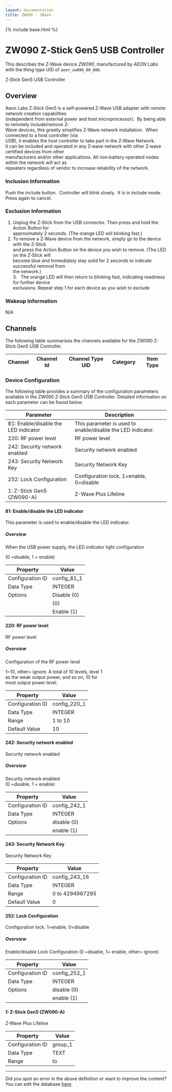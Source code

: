 ```yaml
---
layout: documentation
title: ZW090 - ZWave
---
```


{% include base.html %}

# ZW090 Z‐Stick Gen5 USB Controller

This describes the Z-Wave device *ZW090*, manufactured by *AEON Labs* with the thing type UID of ```aeon_zw090_00_000```. 

Z‐Stick Gen5 USB Controller  


## Overview 

Aeon Labs Z‐Stick Gen5 is a self‐powered Z‐Wave USB adapter with remote network creation capabilities  
(independent from external power and host microprocessor).  By being able to remotely include/remove Z‐  
Wave devices, this greatly simplifies Z‐Wave network installation.  When connected to a host controller (via  
USB), it enables the host controller to take part in the Z‐Wave Network.  
It can be included and operated in any Z‐wave network with other Z‐wave certified devices from other  
manufacturers and/or other applications. All non‐battery operated nodes within the network will act as  
repeaters regardless of vendor to increase reliability of the network. 

  


### Inclusion Information 

Push the include button.  Controller will blink slowly.  It is in include mode.  Press again to cancel.

  


### Exclusion Information 

1. Unplug the Z‐Stick from the USB connector. Then press and hold the Action Button for  
approximately 2 seconds. (The orange LED will blinking fast.)  
2. To remove a Z‐Wave device from the network, simply go to the device with the Z‐Stick  
and press the Action Button on the device you wish to remove. (The LED on the Z‐Stick will  
become blue and Immediately stay solid for 2 seconds to indicate successful removal from  
the network.)  
3.   The orange LED will then return to blinking fast, indicating readiness for further device  
exclusions. Repeat step 1 for each device as you wish to exclude

  


### Wakeup Information 

N/A


## Channels
The following table summarises the channels available for the ZW090 Z‐Stick Gen5 USB Controller.

| Channel | Channel Id | Channel Type UID | Category | Item Type |
|---------|------------|------------------|----------|-----------|


### Device Configuration
The following table provides a summary of the configuration parameters available in the ZW090 Z‐Stick Gen5 USB Controller.
Detailed information on each parameter can be found below.

| Parameter   | Description |
|-------------|-------------|
| 81: Enable/disable the LED indicator | This parameter is used to enable/disable the LED indicator. |
| 220: RF power level | RF power level |
| 242: Security network enabled | Security network enabled |
| 243: Security Network Key | Security Network Key |
| 252: Lock Configuration | Configuration lock. 1=enable, 0=disable |
| 1: Z-Stick Gen5 (ZW090-A) | Z-Wave Plus Lifeline |


#### 81: Enable/disable the LED indicator

This parameter is used to enable/disable the LED indicator.  


##### Overview 

When the USB power supply, the LED indicator light configuration

(0 =disable, 1 = enable)


| Property         | Value    |
|------------------|----------|
| Configuration ID | config_81_1 |
| Data Type        | INTEGER || Default Value | 1 |
| Options | Disable (0) |
|  |  (0) |
|  | Enable (1) |


#### 220: RF power level

RF power level  


##### Overview 

Configuration of the RF power level

1~10, other= ignore. A total of 10 levels, level 1  
as the weak output power, and so on, 10 for  
most output power level.


| Property         | Value    |
|------------------|----------|
| Configuration ID | config_220_1 |
| Data Type        | INTEGER |
| Range | 1 to 10 |
| Default Value | 10 |


#### 242: Security network enabled

Security network enabled  


##### Overview 

Security network enabled  
(0 =disable, 1 = enable)


| Property         | Value    |
|------------------|----------|
| Configuration ID | config_242_1 |
| Data Type        | INTEGER || Default Value | 0 |
| Options | disable (0) |
|  | enable (1) |


#### 243: Security Network Key

Security Network Key


| Property         | Value    |
|------------------|----------|
| Configuration ID | config_243_16 |
| Data Type        | INTEGER |
| Range | 0 to 4294967295 |
| Default Value | 0 |


#### 252: Lock Configuration

Configuration lock. 1=enable, 0=disable  


##### Overview 

Enable/disable Lock Configuration (0 =disable, 1= enable, other= ignore)


| Property         | Value    |
|------------------|----------|
| Configuration ID | config_252_1 |
| Data Type        | INTEGER || Default Value | 0 |
| Options | disable (0) |
|  | enable (1) |


#### 1: Z-Stick Gen5 (ZW090-A)

Z-Wave Plus Lifeline


| Property         | Value    |
|------------------|----------|
| Configuration ID | group_1 |
| Data Type        | TEXT |
| Range |  to  |


---

Did you spot an error in the above definition or want to improve the content?
You can edit the database [here](http://www.cd-jackson.com/index.php/zwave/zwave-device-database/zwave-device-list/devicesummary/265).
